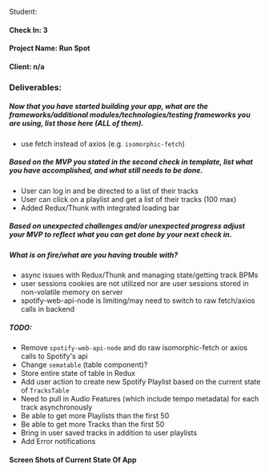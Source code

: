 Student:

#### Check In: 3

#### Project Name: Run Spot

#### Client: n/a

### Deliverables:  

##### Now that you have started building your app, what are the frameworks/additional modules/technologies/testing frameworks you are using, list those here (ALL of them).  
- use fetch instead of axios (e.g. `isomorphic-fetch`)

##### Based on the MVP you stated in the second check in template, list what you have accomplished, and what still needs to be done.  
- User can log in and be directed to a list of their tracks
- User can click on a playlist and get a list of their tracks (100 max)
- Added Redux/Thunk with integrated loading bar

##### Based on unexpected challenges and/or unexpected progress adjust your MVP to reflect what you can get done by your next check in.  

##### What is on fire/what are you having trouble with?
- async issues with Redux/Thunk and managing state/getting track BPMs
- user sessions cookies are not utilized nor are user sessions stored in non-volatile memory on server
- spotify-web-api-node is limiting/may need to switch to raw fetch/axios calls in backend

##### TODO:
- Remove `spotify-web-api-node` and do raw isomorphic-fetch or axios calls to Spotify's api
- Change `sematable` (table component)?
- Store entire state of table in Redux
- Add user action to create new Spotify Playlist based on the current state of `TracksTable`
- Need to pull in Audio Features (which include tempo metadata) for each track asynchronously
- Be able to get more Playlists than the first 50
- Be able to get more Tracks than the first 50
- Bring in user saved tracks in addition to user playlists
- Add Error notifications

#### Screen Shots of Current State Of App


